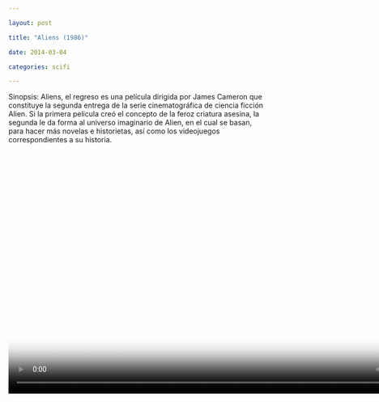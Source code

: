 ```yaml
---

layout: post

title: "Aliens (1986)"

date: 2014-03-04

categories: scifi

---
```


Sinopsis: Aliens, el regreso es una película dirigida por James Cameron que constituye la segunda entrega de la serie cinematográfica de ciencia ficción Alien. Si la primera película 
creó el concepto de la feroz criatura asesina, la segunda le da forma al universo imaginario de Alien, en el cual se basan, para hacer más novelas e historietas, así como los 
videojuegos correspondientes a su historia.

<div class="text-center">

<video class="center" id="player1" width="854" height="480" poster="/media/scifi/aliens/aliens.jpg">

    <source src="/media/scifi/aliens/aliens.mp4" type="video/mp4" title="mp4">

    <track kind="subtitles" src="/media/scifi/aliens/aliens.srt" srclang="es" />


</video>

</div>
